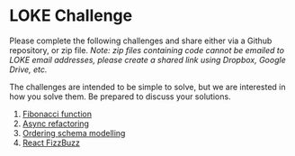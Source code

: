 # LOKE Challenge

Please complete the following challenges and share either via a Github repository, or zip file. _Note: zip files containing code cannot be emailed to LOKE email addresses, please create a shared link using Dropbox, Google Drive, etc._

The challenges are intended to be simple to solve, but we are interested in how you solve them. Be prepared to discuss your solutions.

1. [Fibonacci function](1_fibonacci/README.md)
1. [Async refactoring](2_async/README.md)
1. [Ordering schema modelling](3_ordering/README.md)
1. [React FizzBuzz](4_fizzbuzz/README.md)
